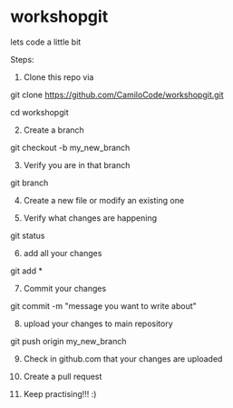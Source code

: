 # workshopgit
lets code a little bit


Steps:

1. Clone this repo via

 git clone https://github.com/CamiloCode/workshopgit.git

 cd workshopgit

2. Create a branch 

git checkout -b my_new_branch

3. Verify you are in that branch

git branch

4. Create a new file or modify an existing one

5. Verify what changes are happening

git status

6. add  all your changes

git add *

7. Commit your changes

git commit -m "message you want to write about"

8. upload your changes to main repository

git push origin my_new_branch

9. Check in github.com that your changes are uploaded

10. Create a pull request

11. Keep practising!!! :)
 
